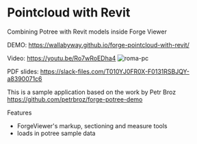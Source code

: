 # Pointcloud with Revit
Combining Potree with Revit models inside Forge Viewer

DEMO: https://wallabyway.github.io/forge-pointcloud-with-revit/

Video: https://youtu.be/Ro7wRoEDha4
![roma-pc](https://user-images.githubusercontent.com/440241/81357849-9dc3de00-9089-11ea-8c39-64bf8d8b5582.gif)

PDF slides:  https://slack-files.com/T010YJ0FR0X-F0131RSBJQY-a8390071c6



This is a sample application based on the work by Petr Broz
https://github.com/petrbroz/forge-potree-demo

Features
- ForgeViewer's markup, sectioning and measure tools
- loads in potree sample data
